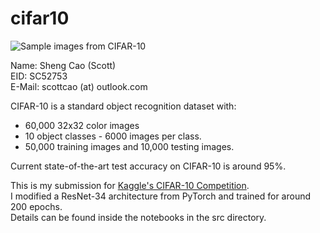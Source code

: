 # cifar10
![Sample images from CIFAR-10](https://kaggle2.blob.core.windows.net/competitions/kaggle/3649/media/cifar-10.png)  

Name: Sheng Cao (Scott)  
EID: SC52753  
E-Mail: scottcao (at) outlook.com  

CIFAR-10 is a standard object recognition dataset with:
* 60,000 32x32 color images
* 10 object classes - 6000 images per class. 
* 50,000 training images and 10,000 testing images.  

Current state-of-the-art test accuracy on CIFAR-10 is around 95%.  

This is my submission for [Kaggle's CIFAR-10 Competition](https://www.kaggle.com/c/cifar-10).  
I modified a ResNet-34 architecture from PyTorch and trained for around 200 epochs.   
Details can be found inside the notebooks in the src directory. 
